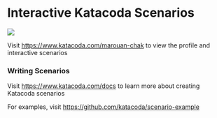 # Interactive Katacoda Scenarios

[![](http://shields.katacoda.com/katacoda/marouan-chak/count.svg)](https://www.katacoda.com/marouan-chak "Get your profile on Katacoda.com")

Visit https://www.katacoda.com/marouan-chak to view the profile and interactive scenarios

### Writing Scenarios
Visit https://www.katacoda.com/docs to learn more about creating Katacoda scenarios

For examples, visit https://github.com/katacoda/scenario-example
